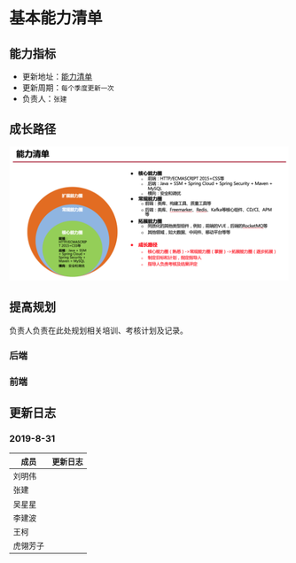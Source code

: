# 基本能力清单

## 能力指标
- 更新地址：[能力清单](https://docs.qq.com/sheet/DYlRzdW5YeHl4ckdv?c=E131E0B0)
- 更新周期：`每个季度更新一次`
- 负责人：`张建`

## 成长路径
![成长路径](./img/ability.png)

## 提高规划
负责人负责在此处规划相关培训、考核计划及记录。
### 后端

### 前端

## 更新日志
### 2019-8-31
成员|更新日志
---|---
刘明伟|
张建|
吴星星|
李建波|
王柯|
虎翎芳子|